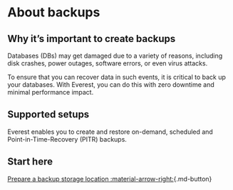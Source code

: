 # About backups

## Why it’s important to create backups

Databases (DBs) may get damaged due to a variety of reasons, including disk crashes, power outages, software errors, or even virus attacks.  

To ensure that you can recover data in such events, it is critical to back up your databases. With Everest, you can do this with zero downtime and minimal performance impact.

## Supported setups

Everest enables you to create and restore on-demand, scheduled and Point-in-Time-Recovery (PITR) backups.

## Start here

[Prepare a backup storage location :material-arrow-right:](../backups_and_restore/createBackups/backup_storage/CreateStorage.md){.md-button}